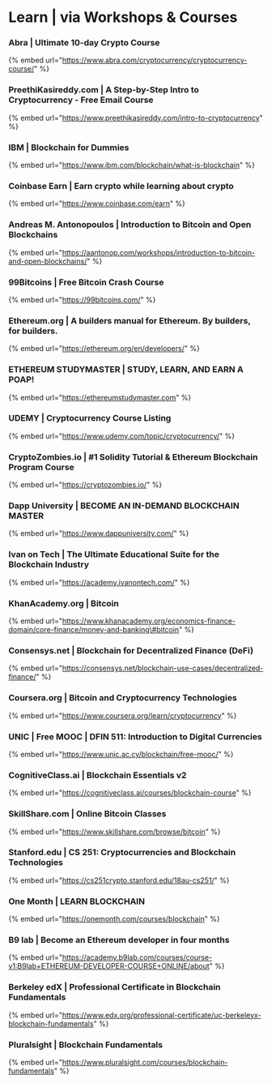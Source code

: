 # Learn \| via Workshops & Courses

### Abra \| Ultimate 10-day Crypto Course

{% embed url="https://www.abra.com/cryptocurrency/cryptocurrency-course/" %}

### PreethiKasireddy.com \| A Step-by-Step Intro to Cryptocurrency - Free Email Course

{% embed url="https://www.preethikasireddy.com/intro-to-cryptocurrency" %}

### IBM \| Blockchain for Dummies

{% embed url="https://www.ibm.com/blockchain/what-is-blockchain" %}

### Coinbase Earn \| Earn crypto while learning about crypto

{% embed url="https://www.coinbase.com/earn" %}

### Andreas M. Antonopoulos \| Introduction to Bitcoin and Open Blockchains

{% embed url="https://aantonop.com/workshops/introduction-to-bitcoin-and-open-blockchains/" %}

### 99Bitcoins \| Free Bitcoin Crash Course

{% embed url="https://99bitcoins.com/" %}

### Ethereum.org \| A builders manual for Ethereum. By builders, for builders.

{% embed url="https://ethereum.org/en/developers/" %}

### ETHEREUM STUDYMASTER \| STUDY, LEARN, AND EARN A POAP!

{% embed url="https://ethereumstudymaster.com" %}

### UDEMY \| Cryptocurrency Course Listing

{% embed url="https://www.udemy.com/topic/cryptocurrency/" %}

### CryptoZombies.io \| \#1 Solidity Tutorial & Ethereum Blockchain Program Course

{% embed url="https://cryptozombies.io/" %}

### Dapp University \| BECOME AN IN-DEMAND BLOCKCHAIN MASTER

{% embed url="https://www.dappuniversity.com/" %}

### Ivan on Tech \| The Ultimate Educational Suite for the Blockchain Industry

{% embed url="https://academy.ivanontech.com/" %}

### KhanAcademy.org \| Bitcoin

{% embed url="https://www.khanacademy.org/economics-finance-domain/core-finance/money-and-banking\#bitcoin" %}

### Consensys.net \| Blockchain for Decentralized Finance \(DeFi\)

{% embed url="https://consensys.net/blockchain-use-cases/decentralized-finance/" %}

### Coursera.org \| Bitcoin and Cryptocurrency Technologies

{% embed url="https://www.coursera.org/learn/cryptocurrency" %}

### UNIC \| Free MOOC \| DFIN 511: Introduction to Digital Currencies

{% embed url="https://www.unic.ac.cy/blockchain/free-mooc/" %}

### CognitiveClass.ai \| Blockchain Essentials v2

{% embed url="https://cognitiveclass.ai/courses/blockchain-course" %}

### SkillShare.com \| Online Bitcoin Classes

{% embed url="https://www.skillshare.com/browse/bitcoin" %}

### Stanford.edu \| CS 251: Cryptocurrencies and Blockchain Technologies

{% embed url="https://cs251crypto.stanford.edu/18au-cs251/" %}

### One Month \| LEARN BLOCKCHAIN

{% embed url="https://onemonth.com/courses/blockchain" %}

### B9 lab \| Become an Ethereum developer in four months

{% embed url="https://academy.b9lab.com/courses/course-v1:B9lab+ETHEREUM-DEVELOPER-COURSE+ONLINE/about" %}

### Berkeley edX \| Professional Certificate in Blockchain Fundamentals

{% embed url="https://www.edx.org/professional-certificate/uc-berkeleyx-blockchain-fundamentals" %}

### Pluralsight \| Blockchain Fundamentals

{% embed url="https://www.pluralsight.com/courses/blockchain-fundamentals" %}

